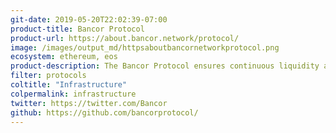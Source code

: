 ```yaml
---
git-date: 2019-05-20T22:02:39-07:00
product-title: Bancor Protocol
product-url: https://about.bancor.network/protocol/
image: /images/output_md/httpsaboutbancornetworkprotocol.png
ecosystem: ethereum, eos
product-description: The Bancor Protocol ensures continuous liquidity and real-time price discovery between blockchain-based assets, without matching buyers and sellers.
filter: protocols
coltitle: "Infrastructure"
colpermalink: infrastructure
twitter: https://twitter.com/Bancor
github: https://github.com/bancorprotocol/
---
```

